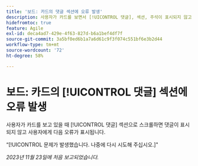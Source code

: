 ```yaml
---
title: '보드: 카드의 댓글 섹션에 오류 발생'
description: 사용자가 카드를 보면서 [!UICONTROL 댓글], 섹션, 주석이 표시되지 않고 사용자에게 오류가 표시됩니다.
hidefromtoc: true
feature: Agile
exl-id: deca4ad7-429e-4f63-827d-b6a1bef4df7f
source-git-commit: 3a5bf0ed6b1a7a6d61c9f3f074c551bf6e3b2d44
workflow-type: tm+mt
source-wordcount: '72'
ht-degree: 58%

---
```


# 보드: 카드의 [!UICONTROL 댓글] 섹션에 오류 발생

<!--
>[!NOTE]
>
>This issue was fixed on January 12, 2024.-->

사용자가 카드를 보고 있을 때 [!UICONTROL 댓글] 섹션으로 스크롤하면 댓글이 표시되지 않고 사용자에게 다음 오류가 표시됩니다.

“[!UICONTROL 문제가 발생했습니다. 나중에 다시 시도해 주십시오.]&quot;

_2023년 11월 23일에 처음 보고되었습니다._
